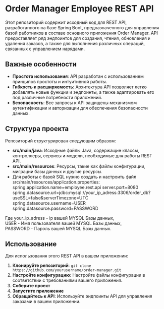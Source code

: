 # Order Manager Employee REST API

Этот репозиторий содержит исходный код для REST API, разработанного на базе Spring Boot, предназначенного для управления базой работников в составе основного приложения Order Manager. API предоставляет ряд эндпоинтов для создания, чтения, обновления и удаления заказов, а также для выполнения различных операций, связанных с управлением нарядами.

## Важные особенности

- **Простота использования**: API разработан с использованием принципов простоты и интуитивной работы.
- **Гибкость и расширяемость**: Архитектура API позволяет легко добавлять новые функции и эндпоинты, а также адаптировать его под различные потребности приложений.
- **Безопасность**: Все запросы к API защищены механизмом аутентификации и авторизации для обеспечения безопасности данных.

## Структура проекта

Репозиторий структурирован следующим образом:

- **src/main/java**: Исходные файлы Java, содержащие классы, контроллеры, сервисы и модели, необходимые для работы REST API.
- **src/main/resources**: Ресурсы, такие как файлы конфигурации, миграции базы данных и другие ресурсы.
- Для работы с базой SQL нужно создать и настроить файл src/main/resources/application.properties:  
spring.application.name=employee.rest.api
server.port=8080  
spring.datasource.url=jdbc:mysql://your_ip_adress:3306/order_db?useSSL=false&serverTimezone=UTC  
spring.datasource.username=USER  
spring.datasource.password=PASSWORD  

Где your_ip_adress - ip вашей MYSQL Базы данных,  
USER - Имя пользователя вашей MYSQL Базы данных,  
PASSWORD - Пароль вашей MYSQL Базы данных.  

## Использование

Для использования этого REST API в вашем приложении:

1. **Клонируйте репозиторий**: `git clone https://github.com/yourusername/order-manager.git`
2. **Настройте конфигурацию**: Настройте файлы конфигурации в соответствии с требованиями вашего приложения.
3. **Соберите проект**
4. **Запустите приложение**
5. **Обращайтесь к API**: Используйте эндпоинты API для управления заказами в вашем приложении.
